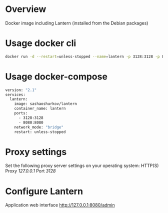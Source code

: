 # Overview
Docker image including Lantern (installed from the Debian packages)

# Usage docker cli
```bash
docker run -d --restart=unless-stopped --name=lantern -p 3128:3128 -p 8080:8080 sashaoshurkov/lantern
```

# Usage docker-compose
```bash
version: "2.1"
services:
  lantern:
    image: sashaoshurkov/lantern
    container_name: lantern
    ports:
      - 3128:3128
      - 8080:8080
    network_mode: "bridge"
    restart: unless-stopped
```

# Proxy settings
Set the following proxy server settings on your operating system:  HTTP(S) Proxy <i>127.0.0.1</i> Port <i>3128</i>

# Configure Lantern
Application web interface http://127.0.0.1:8080/admin
